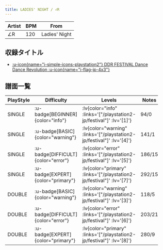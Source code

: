 ```yaml
---
title: LADIES' NIGHT / ∠R
---
```


|Artist|BPM|From|
|------|---|----|
|∠R|120|Ladies' Night|

## 収録タイトル

- [ :u-icon{name="i-simple-icons-playstation2"} DDR FESTIVAL Dance Dance Revolution :u-icon{name="i-flag-jp-4x3"} ](/playstation2-jp/festival)

## 譜面一覧

|PlayStyle|Difficulty|Levels|Notes|Movie|
|---------|----------|------|-----|-----|
|SINGLE| :u-badge[BEGINNER]{color="info"} | :lv{color="info" :links='["/playstation2-jp/festival"]' :lv='[1]'} |94/0||
|SINGLE| :u-badge[BASIC]{color="warning"} | :lv{color="warning" :links='["/playstation2-jp/festival"]' :lv='[4]'} |141/1||
|SINGLE| :u-badge[DIFFICULT]{color="error"} | :lv{color="error" :links='["/playstation2-jp/festival"]' :lv='[5]'} |186/15||
|SINGLE| :u-badge[EXPERT]{color="primary"} | :lv{color="primary" :links='["/playstation2-jp/festival"]' :lv='[7]'} |292/15||
|DOUBLE| :u-badge[BASIC]{color="warning"} | :lv{color="warning" :links='["/playstation2-jp/festival"]' :lv='[3]'} |118/5||
|DOUBLE| :u-badge[DIFFICULT]{color="error"} | :lv{color="error" :links='["/playstation2-jp/festival"]' :lv='[6]'} |203/21||
|DOUBLE| :u-badge[EXPERT]{color="primary"} | :lv{color="primary" :links='["/playstation2-jp/festival"]' :lv='[8]'} |280/9||
